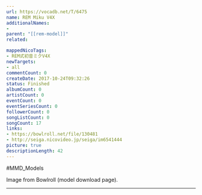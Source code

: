 ```yaml
---
url: https://vocadb.net/T/6475
name: REM Miku V4X
additionalNames: 
- 
parent: "[[rem-model]]"
related:

mappedNicoTags:
- REM式初音ミクV4X
newTargets:
- all
commentCount: 0
createDate: 2017-10-24T09:32:26
status: Finished
albumCount: 0
artistCount: 0
eventCount: 0
eventSeriesCount: 0
followerCount: 0
songListCount: 0
songCount: 17
links: 
- https://bowlroll.net/file/130481
- http://seiga.nicovideo.jp/seiga/im6541444
picture: true
descriptionLength: 42
---
```


#MMD_Models

Image from Bowlroll (model download page).

---

